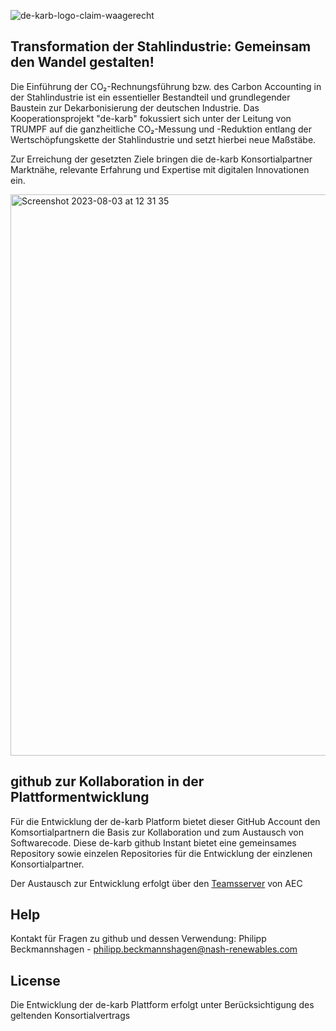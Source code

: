 ![de-karb-logo-claim-waagerecht](https://github.com/de-karb/.github/assets/139473831/583b4c5c-35d4-4f63-b7c8-6a0e3f2b8b00)


## **Transformation der Stahlindustrie: Gemeinsam den Wandel gestalten!**

Die Einführung der CO₂-Rechnungsführung bzw. des Carbon Accounting in der Stahlindustrie ist ein essentieller Bestandteil und grundlegender Baustein zur Dekarbonisierung der deutschen Industrie. Das Kooperationsprojekt "de-karb" fokussiert sich unter der Leitung von TRUMPF auf die ganzheitliche CO₂-Messung und -Reduktion entlang der Wertschöpfungskette der Stahlindustrie und setzt hierbei neue Maßstäbe.

Zur Erreichung der gesetzten Ziele bringen die de-karb Konsortialpartner Marktnähe, relevante Erfahrung und Expertise mit digitalen Innovationen ein.  

<img width="898" alt="Screenshot 2023-08-03 at 12 31 35" src="https://github.com/de-karb/.github/assets/139473831/d98b2b58-b6ce-4a86-a9cc-0041ef10eecf">


## github zur Kollaboration in der Plattformentwicklung

Für die Entwicklung der de-karb Platform bietet dieser GitHub Account den Komsortialpartnern die Basis zur Kollaboration und zum Austausch von Softwarecode. 
Diese de-karb github Instant bietet eine gemeinsames Repository sowie einzelen Repositories für die Entwicklung der einzlenen Konsortialpartner. 

Der Austausch zur Entwicklung erfolgt über den [Teamsserver](https://teams.microsoft.com/l/team/19%3aiyYL-FE0GESVGrkcatI8Zk6B-pniNmwQt6phx0NLOx41%40thread.tacv2/conversations?groupId=20c58fad-3d2c-4ef1-a19f-d1b86221aa72&tenantId=c55cbeab-6f0b-4093-be67-de70826d7ac7) von AEC


## Help

Kontakt für Fragen zu github und dessen Verwendung:
  Philipp Beckmannshagen - philipp.beckmannshagen@nash-renewables.com 



## License

Die Entwicklung der de-karb Plattform erfolgt unter Berücksichtigung des geltenden Konsortialvertrags
